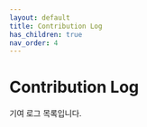 ```yaml
---
layout: default
title: Contribution Log
has_children: true
nav_order: 4
---
```


# Contribution Log

기여 로그 목록입니다.
